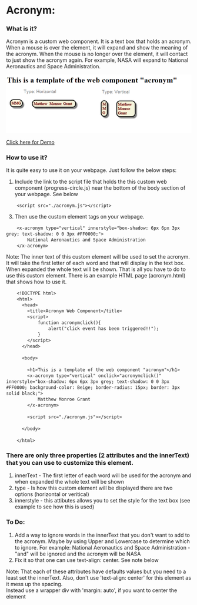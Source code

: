 # Acronym:

### What is it?
Acronym is a custom web component.  It is a text box that holds an acronym.  When a mouse is over the element, it will expand and show the meaning of the acronym.  When the mouse is no longer over the element, it will contact to just show the acronym again.
For example, NASA will expand to National Aeronautics and Space Administration.

![Alt text](/acronym.png?raw=true "Image-Acronym")

[Click here for Demo](https://mmgrant73.github.io/acronym/acronym.html) 

### How to use it?
It is quite easy to use it on your webpage. Just follow the below steps:

1. Include the link to the script file that holds the this custom web component (progress-circle.js) near the bottom of 
   the body section of your webpage.  See below
   
```
    <script src="./acronym.js"></script>
```

3)  Then use the custom element tags on your webpage.

```
    <x-acronym type="vertical" innerstyle="box-shadow: 6px 6px 3px grey; text-shadow: 0 0 3px #FF0000;">
        National Aeronautics and Space Administration
    </x-acronym>
```

Note: The inner text of this custom element will be used to set the acronym.  It will take the first letter of each word
and that will display in the text box.  When expanded the whole text will be shown.
That is all you have to do to use this custom element.  There is an example HTML page (acronym.html) that shows how to use it.

```
    <!DOCTYPE html>
    <html>
      <head>
        <title>Acronym Web Component</title>
        <script>
            function acronymclick(){
                alert("click event has been triggered!!");
            }
        </script>
      </head>
      
      <body>
      
        <h1>This is a template of the web component "acronym"</h1>
        <x-acronym type="vertical" onclick="acronymclick()" innerstyle="box-shadow: 6px 6px 3px grey; text-shadow: 0 0 3px #FF0000; background-color: Beige; border-radius: 15px; border: 3px solid black;">
            Matthew Monroe Grant
        </x-acronym>

        <script src="./acronym.js"></script>

      </body>
      
    </html>
```

### There are only three properties (2 attributes and the innerText) that you can use to customize this element.

1. innerText - The first letter of each word will be used for the acronym and when expanded the whole text will be shown
2. type - Is how this custom element will be displayed there are two options (horizontal or veritical)
3. innerstyle - this attibutes allows you to set the style for the text box (see example to see how this is used)

### To Do:
1. Add a way to ignore words in the innerText that you don't want to add to the acronym.
Maybe by using Upper and Lowercase to determine which to ignore.
For example: National Aeronautics and Space Administration - "and" will be ignored and the acronym will be NASA
2. Fix it so that one can use text-align: center.  See note below

Note: That each of these attributes have defaults values but you need to a least set the innerText.
Also, don't use 'text-align: center' for this element as it mess up the spacing.  
Instead use a wrapper div with 'margin: auto', if you want to center the element
